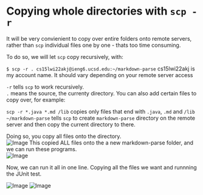 # Copying whole directories with ```scp -r```
It will be very convienient to copy over entire folders onto remote servers,
rather than ```scp``` individual files one by one - thats too time consuming.

To do so, we will let ```scp``` copy recursively, with:

```$ scp -r . cs15lwi22akj@ieng6.ucsd.edu:~/markdown-parse``` 
cs15lwi22akj is my account name. It should vary depending on your remote server access
 
```-r``` tells ```scp``` to work recursively.\
```.``` means the source, the currenty directory. You can also add certain files to copy over, for example:

```scp -r *.java *.md /lib``` copies only files that end with ```.java```, ```.md``` and ```/lib```\
```~/markdown-parse``` tells ```scp``` to create ```markdown-parse``` directory on the remote server and then copy the current directory to there.

 Doing so, you copy all files onto the directory.\
 ![Image](sc1.png)
This copied ALL files onto the a new markdown-parse folder, and we can run these programs.\
![Image](sc2.png)

Now, we can run it all in one line.
Copying all the files we want and runnning the JUnit test.

![Image](sc4.png)
![Image](sc3.png)